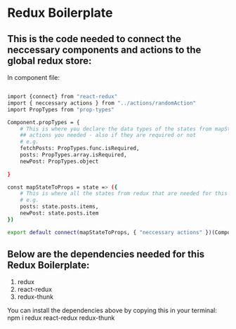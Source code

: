 # Redux Boilerplate

## This is the code needed to connect the neccessary components and actions to the global redux store:

In component file:

```bash

import {connect} from "react-redux"
import { neccessary actions } from "../actions/randomAction"
import PropTypes from "prop-types"

Component.propTypes = {
    # This is where you declare the data types of the states from mapStateToProps and
    ## actions you needed - also if they are required or not
    # e.g.
    fetchPosts: PropTypes.func.isRequired,
    posts: PropTypes.array.isRequired,
    newPost: PropTypes.object
    
}

const mapStateToProps = state => ({
    # This is where all the states from redux that are needed for this component go
    # e.g.
    posts: state.posts.items,
    newPost: state.posts.item
})

export default connect(mapStateToProps, { "neccessary actions" })(Component)

```

## Below are the dependencies needed for this Redux Boilerplate:

1. redux
2. react-redux
3. redux-thunk

You can install the dependencies above by copying this in your terminal:
npm i redux react-redux redux-thunk